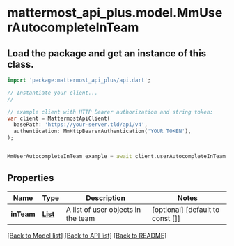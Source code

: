 # mattermost_api_plus.model.MmUserAutocompleteInTeam

## Load the package and get an instance of this class.
```dart
import 'package:mattermost_api_plus/api.dart';

// Instantiate your client...
//

// example client with HTTP Bearer authorization and string token:
var client = MattermostApiClient(
  basePath: 'https://your-server.tld/api/v4',
  authentication: MmHttpBearerAuthentication('YOUR TOKEN'),
);


MmUserAutocompleteInTeam example = await client.userAutocompleteInTeam.FUNCTION_THAT_RETURNS_THIS_CLASS();

```

## Properties
Name | Type | Description | Notes
------------ | ------------- | ------------- | -------------
**inTeam** | [**List<MmUser>**](MmUser.md) | A list of user objects in the team | [optional] [default to const []]

[[Back to Model list]](../GENERATED_README.md#documentation-for-models) [[Back to API list]](../GENERATED_README.md#documentation-for-api-endpoints) [[Back to README]](../GENERATED_README.md)


